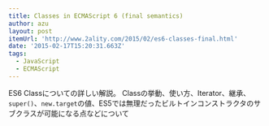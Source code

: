 ```yaml
---
title: Classes in ECMAScript 6 (final semantics)
author: azu
layout: post
itemUrl: 'http://www.2ality.com/2015/02/es6-classes-final.html'
date: '2015-02-17T15:20:31.663Z'
tags:
  - JavaScript
  - ECMAScript
---
```

ES6 Classについての詳しい解説。
Classの挙動、使い方、Iterator、継承、`super()`、`new.target`の値、ES5では無理だったビルトインコンストラクタのサブクラスが可能になる点などについて
